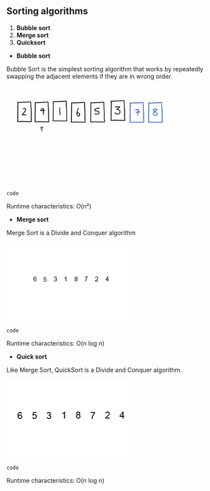 ## Sorting algorithms

1. **Bubble sort**
2. **Merge sort**
3. **Quicksort**


* **Bubble sort**

Bubble Sort is the simplest sorting algorithm that works by repeatedly swapping the adjacent elements if they are in wrong order.

![bubble-sort](../images/bubble-sort.gif)

```
code
```

Runtime characteristics: O(n²)

* **Merge sort**

Merge Sort is a Divide and Conquer algorithm

![merge-sort](../images/merge-sort.gif)

```
code
```

Runtime characteristics: O(n log n)

* **Quick sort**

Like Merge Sort, QuickSort is a Divide and Conquer algorithm. 

![quick-sort](../images/quick-sort.gif)

```
code
```

Runtime characteristics: O(n log n)
